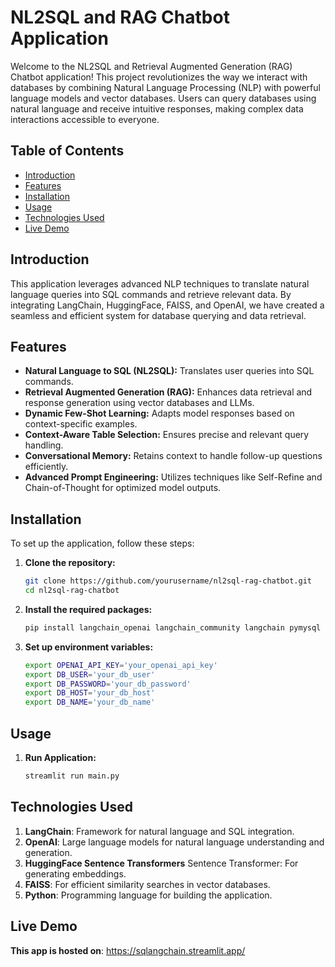 # NL2SQL and RAG Chatbot Application

Welcome to the NL2SQL and Retrieval Augmented Generation (RAG) Chatbot application! This project revolutionizes the way we interact with databases by combining Natural Language Processing (NLP) with powerful language models and vector databases. Users can query databases using natural language and receive intuitive responses, making complex data interactions accessible to everyone.

## Table of Contents

- [Introduction](#introduction)
- [Features](#features)
- [Installation](#installation)
- [Usage](#usage)
- [Technologies Used](#technologies-used)
- [Live Demo](#live-demo)

## Introduction

This application leverages advanced NLP techniques to translate natural language queries into SQL commands and retrieve relevant data. By integrating LangChain, HuggingFace, FAISS, and OpenAI, we have created a seamless and efficient system for database querying and data retrieval.

## Features

- **Natural Language to SQL (NL2SQL):** Translates user queries into SQL commands.
- **Retrieval Augmented Generation (RAG):** Enhances data retrieval and response generation using vector databases and LLMs.
- **Dynamic Few-Shot Learning:** Adapts model responses based on context-specific examples.
- **Context-Aware Table Selection:** Ensures precise and relevant query handling.
- **Conversational Memory:** Retains context to handle follow-up questions efficiently.
- **Advanced Prompt Engineering:** Utilizes techniques like Self-Refine and Chain-of-Thought for optimized model outputs.

## Installation

To set up the application, follow these steps:

1. **Clone the repository:**
   ```bash
   git clone https://github.com/yourusername/nl2sql-rag-chatbot.git
   cd nl2sql-rag-chatbot

2. **Install the required packages:**
   ```bash
   pip install langchain_openai langchain_community langchain pymysql chromadb faiss-cpu

3. **Set up environment variables:**
   ```bash
   export OPENAI_API_KEY='your_openai_api_key'
   export DB_USER='your_db_user'
   export DB_PASSWORD='your_db_password'
   export DB_HOST='your_db_host'
   export DB_NAME='your_db_name'

## Usage

1. **Run Application:**
   ```bash
   streamlit run main.py

## Technologies Used

1. **LangChain**: Framework for natural language and SQL integration.
2. **OpenAI**: Large language models for natural language understanding and generation.
3. **HuggingFace Sentence Transformers** Sentence Transformer: For generating embeddings.
4. **FAISS**: For efficient similarity searches in vector databases.
5. **Python**: Programming language for building the application.

## Live Demo

**This app is hosted on**: https://sqlangchain.streamlit.app/